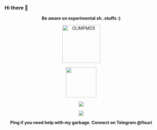 ### Hi there 👋

<!--
**OLIMPMO5/OLIMPMO5** is a ✨ _special_ ✨ repository because its `README.md` (this file) appears on your GitHub profile.

Here are some ideas to get you started:

- 🔭 I’m currently working on ...
- 🌱 I’m currently learning ...
- 👯 I’m looking to collaborate on ...
- 🤔 I’m looking for help with ...
- 💬 Ask me about ...
- 📫 How to reach me: ...
- 😄 Pronouns: ...
- ⚡ Fun fact: ...
-->

<p align="center"><strong>Be aware on experimental sh..stuffs :)</strong></p>
<p align="center"><img width="125" src="https://komarev.com/ghpvc/?username=jro1979oliver&style=flat-square" alt="OLIMPMO5"></p>
<p align="center"><img width="100" src="https://user-images.githubusercontent.com/46964018/92511405-a5d08d80-f1e3-11ea-8883-7f063030787a.gif"></p>
<p align="center"><a href="https://github.com/jro1979oliver"><img src="https://github-readme-stats.vercel.app/api?username=OLIMPMO5&show_icons=true&theme=dark"></a></p>
<p align="center"><a href="https://github.com/jro1979oliver"><img src="https://github-readme-stats.vercel.app/api/top-langs/?username=OLIMPMO5&theme=dark&layout=compact"></a></p>
<p align="center"><strong>Ping if you need help with my garbage. Connect on Telegram @fisuri<strong></p>
